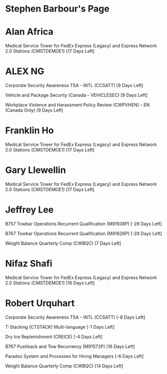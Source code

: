 # Stephen Barbour's Page




# Alan Africa


Medical Service Tower for FedEx Express (Legacy) and Express Network 2.0 Stations (CMSTDEMOE1) [17 Days Left]



# ALEX NG


Corporate Security Awareness TSA - INTL (CCSATT) [9 Days Left]

Vehicle and Package Security (Canada – VEHICLESEC) [9 Days Left]

Workplace Violence and Harassment Policy Review (CWPVHEN) – EN (Canada Only) [9 Days Left]



# Franklin Ho


Medical Service Tower for FedEx Express (Legacy) and Express Network 2.0 Stations (CMSTDEMOE1) [17 Days Left]



# Gary Llewellin


Medical Service Tower for FedEx Express (Legacy) and Express Network 2.0 Stations (CMSTDEMOE1) [17 Days Left]



# Jeffrey Lee


B757 Towbar Operations Recurrent Qualification (M91508P) [-28 Days Left]

B767 Towbar Operations Recurrent Qualification (M91626P) [-28 Days Left]

Weight Balance Quarterly Comp (CWBQC) [7 Days Left]



# Nifaz Shafi


Medical Service Tower for FedEx Express (Legacy) and Express Network 2.0 Stations (CMSTDEMOE1) [16 Days Left]



# Robert Urquhart


Corporate Security Awareness TSA - INTL (CCSATT) [-8 Days Left]

T-Stacking (CTSTACK) Multi-language [-1 Days Left]

Dry Ice Replenishment (CREICE) [-4 Days Left]

B767 Pushback and Tow Recurrency (M91572P) [16 Days Left]

Paradox System and Processes for Hiring Managers [-6 Days Left]

Weight Balance Quarterly Comp (CWBQC) [14 Days Left]



